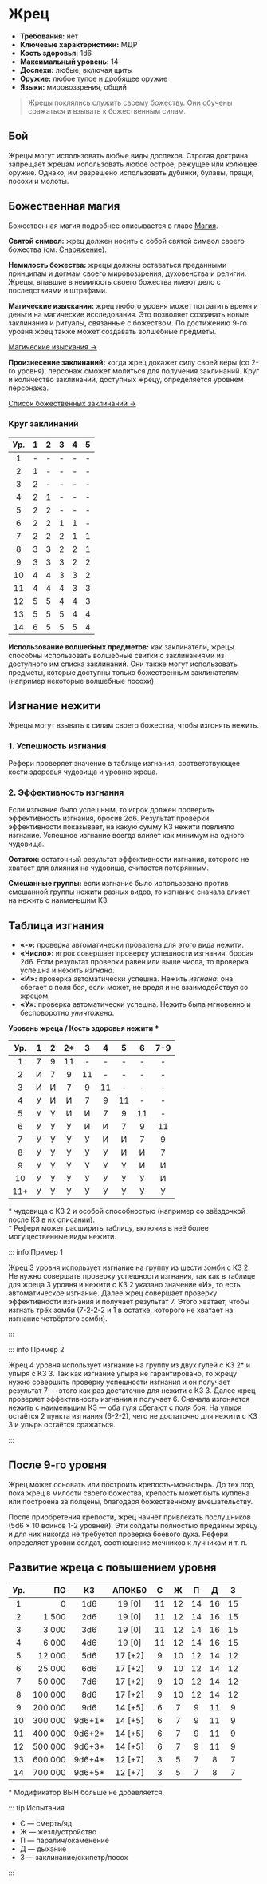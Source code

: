 # Жрец

-   **Требования:** нет
-   **Ключевые характеристики:** МДР
-   **Кость здоровья:** 1d6
-   **Максимальный уровень:** 14
-   **Доспехи:** любые, включая щиты
-   **Оружие:** любое тупое и дробящее оружие
-   **Языки:** мировоззрения, общий

> Жрецы поклялись служить своему божеству. Они обучены сражаться и взывать к божественным силам.

## Бой

Жрецы могут использовать любые виды доспехов. Строгая доктрина запрещает жрецам использовать любое острое, режущее или колющее оружие. Однако, им разрешено использовать дубинки, булавы, пращи, посохи и молоты.

## Божественная магия

Божественная магия подробнее описывается в главе [Магия](../../magic/magic/spells#божественная-магия).

**Святой символ:** жрец должен носить с собой святой символ своего божества (см. [Снаряжение](../equipment/adventuring-gear)).

**Немилость божества:** жрецы должны оставаться преданными принципам и догмам своего мировоззрения, духовенства и религии. Жрецы, впавшие в немилость своего божества имеют дело с последствиями и штрафами.

**Магические изыскания:** жрец любого уровня может потратить время и деньги на магические исследования. Это позволяет создавать новые заклинания и ритуалы, связанные с божеством. По достижению 9-го уровня жрец также может создавать волшебные предметы.

[Магические изыскания ->](../../magic/magic/magical-research)

**Произнесение заклинаний:** когда жрец докажет силу своей веры (со 2-го уровня), персонаж сможет молиться для получения заклинаний. Круг и количество заклинаний, доступных жрецу, определяется уровнем персонажа.

[Список божественных заклинаний ->](../../magic/divine/divine-spells)

### Круг заклинаний

| Ур. |  1  |  2  |  3  |  4  |  5  |
| :-: | :-: | :-: | :-: | :-: | :-: |
|  1  |  -  |  -  |  -  |  -  |  -  |
|  2  |  1  |  -  |  -  |  -  |  -  |
|  3  |  2  |  -  |  -  |  -  |  -  |
|  4  |  2  |  1  |  -  |  -  |  -  |
|  5  |  2  |  2  |  -  |  -  |  -  |
|  6  |  2  |  2  |  1  |  1  |  -  |
|  7  |  2  |  2  |  2  |  1  |  1  |
|  8  |  3  |  3  |  2  |  2  |  1  |
|  9  |  3  |  3  |  3  |  2  |  2  |
| 10  |  4  |  4  |  3  |  3  |  2  |
| 11  |  4  |  4  |  4  |  3  |  3  |
| 12  |  5  |  5  |  4  |  4  |  3  |
| 13  |  5  |  5  |  5  |  4  |  4  |
| 14  |  6  |  5  |  5  |  5  |  4  |

**Использование волшебных предметов:** как заклинатели, жрецы способны использовать волшебные свитки с заклинаниями из доступного им списка заклинаний. Они также могут использовать предметы, которые доступны только божественным заклинателям (например некоторые волшебные посохи).

## Изгнание нежити

Жрецы могут взывать к силам своего божества, чтобы изгонять нежить.

### 1. Успешность изгнания

Рефери проверяет значение в таблице изгнания, соответствующее кости здоровья чудовища и уровню жреца.

### 2. Эффективность изгнания

Если изгнание было успешным, то игрок должен проверить эффективность изгнания, бросив 2d6. Результат проверки эффективности показывает, на какую сумму КЗ нежити повлияло изгнание. Успешное изгнание всегда влияет как минимум на одного чудовища.

**Остаток:** остаточный результат эффективности изгнания, которого не хватает для влияния на чудовища, считается потерянным.

**Смешанные группы:** если изгнание было использовано против смешанной группы нежити разных видов, то изгнание сначала влияет на нежить с наименьшим КЗ.

## Таблица изгнания

-   **«-»:** проверка автоматически провалена для этого вида нежити.
-   **«Число»:** игрок совершает проверку успешности изгнания, бросая 2d6. Если результат проверки равен или выше числа, то проверка успешна и нежить _изгнана_.
-   **«И»:** проверка автоматически успешна. Нежить _изгнана_: она сбегает с поля боя, если может, не вредя и не взаимодействуя со жрецом.
-   **«У»:** проверка автоматически успешна. Нежить была мгновенно и бесповоротно _уничтожена_.

**Уровень жреца / Кость здоровья нежити †**

| Ур. |  1  |  2  | 2\* |  3  |  4  |  5  |  6  | 7-9 |
| :-: | :-: | :-: | :-: | :-: | :-: | :-: | :-: | :-: |
|  1  |  7  |  9  | 11  |  -  |  -  |  -  |  -  |  -  |
|  2  |  И  |  7  |  9  | 11  |  -  |  -  |  -  |  -  |
|  3  |  И  |  И  |  7  |  9  | 11  |  -  |  -  |  -  |
|  4  |  У  |  И  |  И  |  7  |  9  | 11  |  -  |  -  |
|  5  |  У  |  У  |  И  |  И  |  7  |  9  | 11  |  -  |
|  6  |  У  |  У  |  У  |  И  |  И  |  7  |  9  | 11  |
|  7  |  У  |  У  |  У  |  У  |  И  |  И  |  7  |  9  |
|  8  |  У  |  У  |  У  |  У  |  У  |  И  |  И  |  7  |
|  9  |  У  |  У  |  У  |  У  |  У  |  У  |  И  |  И  |
| 10  |  У  |  У  |  У  |  У  |  У  |  У  |  У  |  И  |
| 11+ |  У  |  У  |  У  |  У  |  У  |  У  |  У  |  У  |

\* чудовища с КЗ 2 и особой способностью (например со звёздочкой после КЗ в их описании).\
† Рефери может расширить таблицу, включив в неё более могущественные виды нежити.

::: info Пример 1

Жрец 3 уровня использует изгнание на группу из шести зомби с КЗ 2. Не нужно совершать проверку успешности изгнания, так как в таблице для жреца 3 уровня и нежити с КЗ 2 указано значение «И», то есть автоматическое изгнание. Далее жрец совершает проверку эффективности изгнания и получает результат 7. Этого хватает, чтобы изгнать трёх зомби (7-2-2-2 и 1 в остатке, которого не хватает на изгнание четвёртого зомби).

:::

::: info Пример 2

Жрец 4 уровня использует изгнание на группу из двух гулей с КЗ 2\* и упыря с КЗ 3. Так как изгнание упыря не гарантировано, то жрецу нужно совершить проверку успешности изгнания и он получает результат 7 — этого как раз достаточно для нежити с КЗ 3. Далее жрец проверяет эффективность изгнания и получает 6. Сначала изгоняется нежить с наименьшим КЗ — оба гуля сбегают с поля боя. На упыря остаётся 2 пункта изгнания (6-2-2), чего не достаточно для нежити с КЗ 3 и упырь остаётся сражаться.

:::

## После 9-го уровня

Жрец может основать или построить крепость-монастырь. До тех пор, пока жрец в милости своего божества, крепость может быть куплена или построена за полцены, благодаря божественному вмешательству.

После приобретения крепости, жрец начнёт привлекать послушников (5d6 × 10 воинов 1-2 уровней). Эти солдаты полностью преданны жрецу и для них никогда не требуется проверка боевого духа. Рефери определяет уровни солдат, соотношение мечников к лучникам и т. п.

## Развитие жреца с повышением уровня

| Ур. |      ПО |   КЗ    | АПОКБ0  |  C  |  Ж  |  П  |  Д  |  З  |
| :-: | ------: | :-----: | :-----: | :-: | :-: | :-: | :-: | :-: |
|  1  |       0 |   1d6   | 19 [0]  | 11  | 12  | 14  | 16  | 15  |
|  2  |   1 500 |   2d6   | 19 [0]  | 11  | 12  | 14  | 16  | 15  |
|  3  |   3 000 |   3d6   | 19 [0]  | 11  | 12  | 14  | 16  | 15  |
|  4  |   6 000 |   4d6   | 19 [0]  | 11  | 12  | 14  | 16  | 15  |
|  5  |  12 000 |   5d6   | 17 [+2] |  9  | 10  | 12  | 14  | 12  |
|  6  |  25 000 |   6d6   | 17 [+2] |  9  | 10  | 12  | 14  | 12  |
|  7  |  50 000 |   7d6   | 17 [+2] |  9  | 10  | 12  | 14  | 12  |
|  8  | 100 000 |   8d6   | 17 [+2] |  9  | 10  | 12  | 14  | 12  |
|  9  | 200 000 |   9d6   | 14 [+5] |  6  |  7  |  9  | 11  |  9  |
| 10  | 300 000 | 9d6+1\* | 14 [+5] |  6  |  7  |  9  | 11  |  9  |
| 11  | 400 000 | 9d6+2\* | 14 [+5] |  6  |  7  |  9  | 11  |  9  |
| 12  | 500 000 | 9d6+3\* | 14 [+5] |  6  |  7  |  9  | 11  |  9  |
| 13  | 600 000 | 9d6+4\* | 12 [+7] |  3  |  5  |  7  |  8  |  7  |
| 14  | 700 000 | 9d6+5\* | 12 [+7] |  3  |  5  |  7  |  8  |  7  |

\* Модификатор ВЫН больше не добавляется.

::: tip Испытания

-   С — смерть/яд
-   Ж — жезл/устройство
-   П — паралич/окаменение
-   Д — дыхание
-   З — заклинание/скипетр/посох

:::
